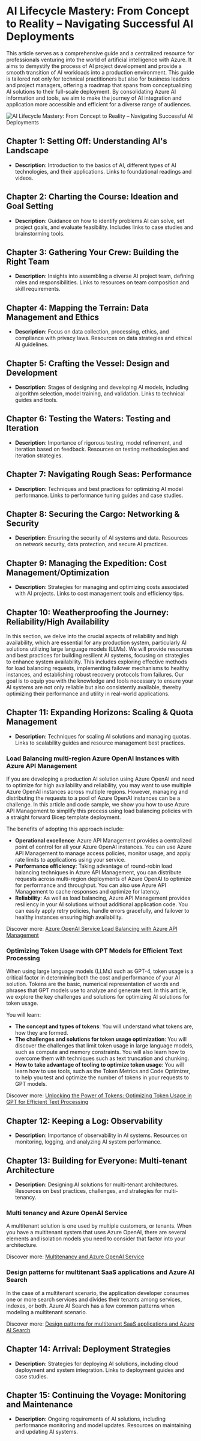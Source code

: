 # AI Lifecycle Mastery: From Concept to Reality – Navigating Successful AI Deployments

This article serves as a comprehensive guide and a centralized resource for professionals venturing into the world of artificial intelligence with Azure. It aims to demystify the process of AI project development and provide a smooth transition of AI workloads into a production environment. This guide is tailored not only for technical practitioners but also for business leaders and project managers, offering a roadmap that spans from conceptualizing AI solutions to their full-scale deployment. By consolidating Azure AI information and tools, we aim to make the journey of AI integration and application more accessible and efficient for a diverse range of audiences.

![AI Lifecycle Mastery: From Concept to Reality – Navigating Successful AI Deployments](./media/cover-op1.png)

## Chapter 1: Setting Off: Understanding AI's Landscape

- **Description**: Introduction to the basics of AI, different types of AI technologies, and their applications. Links to foundational readings and videos.

## Chapter 2: Charting the Course: Ideation and Goal Setting

- **Description**: Guidance on how to identify problems AI can solve, set project goals, and evaluate feasibility. Includes links to case studies and brainstorming tools.

## Chapter 3: Gathering Your Crew: Building the Right Team

- **Description**: Insights into assembling a diverse AI project team, defining roles and responsibilities. Links to resources on team composition and skill requirements.

## Chapter 4: Mapping the Terrain: Data Management and Ethics

- **Description**: Focus on data collection, processing, ethics, and compliance with privacy laws. Resources on data strategies and ethical AI guidelines.

## Chapter 5: Crafting the Vessel: Design and Development

- **Description**: Stages of designing and developing AI models, including algorithm selection, model training, and validation. Links to technical guides and tools.

## Chapter 6: Testing the Waters: Testing and Iteration

- **Description**: Importance of rigorous testing, model refinement, and iteration based on feedback. Resources on testing methodologies and iteration strategies.

## Chapter 7: Navigating Rough Seas: Performance

- **Description**: Techniques and best practices for optimizing AI model performance. Links to performance tuning guides and case studies.

## Chapter 8: Securing the Cargo: Networking & Security

- **Description**: Ensuring the security of AI systems and data. Resources on network security, data protection, and secure AI practices.

## Chapter 9: Managing the Expedition: Cost Management/Optimization

- **Description**: Strategies for managing and optimizing costs associated with AI projects. Links to cost management tools and efficiency tips.

## Chapter 10: Weatherproofing the Journey: Reliability/High Availability

In this section, we delve into the crucial aspects of reliability and high availability, which are essential for any production system, particularly AI solutions utilizing large language models (LLMs). We will provide resources and best practices for building resilient AI systems, focusing on strategies to enhance system availability. This includes exploring effective methods for load balancing requests, implementing failover mechanisms to healthy instances, and establishing robust recovery protocols from failures. Our goal is to equip you with the knowledge and tools necessary to ensure your AI systems are not only reliable but also consistently available, thereby optimizing their performance and utility in real-world applications.

## Chapter 11: Expanding Horizons: Scaling & Quota Management

- **Description**: Techniques for scaling AI solutions and managing quotas. Links to scalability guides and resource management best practices.

### Load Balancing multi-region Azure OpenAI Instances with Azure API Management


If you are developing a production AI solution using Azure OpenAI and need to optimize for high availability and reliability, you may want to use multiple Azure OpenAI instances across multiple regions. However, managing and distributing the requests to a pool of Azure OpenAI instances can be a challenge. In this article and code sample, we show you how to use Azure API Management to simplify this process using load balancing policies with a straight forward Bicep template deployment.

The benefits of adopting this approach include:

- **Operational excellence**: Azure API Management provides a centralized point of control for all your Azure OpenAI instances. You can use Azure API Management to manage access policies, monitor usage, and apply rate limits to applications using your service.
- **Performance efficiency**: Taking advantage of round-robin load balancing techniques in Azure API Management, you can distribute requests across multi-region deployments of Azure OpenAI to optimize for performance and throughput. You can also use Azure API Management to cache responses and optimize for latency.
- **Reliability**: As well as load balancing, Azure API Management provides resiliency in your AI solutions without additional application code. You can easily apply retry policies, handle errors gracefully, and failover to healthy instances ensuring high availability.

Discover more: [Azure OpenAI Service Load Balancing with Azure API Management](https://learn.microsoft.com/en-gb/samples/azure-samples/azure-openai-apim-load-balancing/azure-openai-service-load-balancing-with-azure-api-management/)

### Optimizing Token Usage with GPT Models for Efficient Text Processing

When using large language models (LLMs) such as GPT-4, token usage is a critical factor in determining both the cost and performance of your AI solution. Tokens are the basic, numerical representation of words and phrases that GPT models use to analyze and generate text. In this article, we explore the key challenges and solutions for optimizing AI solutions for token usage.

You will learn:

- **The concept and types of tokens**: You will understand what tokens are, how they are formed.
- **The challenges and solutions for token usage optimization**: You will discover the challenges that limit token usage in large language models, such as compute and memory constraints. You will also learn how to overcome them with techniques such as text truncation and chunking.
- **How to take advantage of tooling to optimize token usage**: You will learn how to use tools, such as the Token Metrics and Code Optimizer, to help you test and optimize the number of tokens in your requests to GPT models.

Discover more: [Unlocking the Power of Tokens: Optimizing Token Usage in GPT for Efficient Text Processing](https://techcommunity.microsoft.com/t5/healthcare-and-life-sciences/unlocking-the-power-of-tokens-optimizing-token-usage-in-gpt-for/ba-p/3826665)

## Chapter 12: Keeping a Log: Observability

- **Description**: Importance of observability in AI systems. Resources on monitoring, logging, and analyzing AI system performance.

## Chapter 13: Building for Everyone: Multi-tenant Architecture

- **Description**: Designing AI solutions for multi-tenant architectures. Resources on best practices, challenges, and strategies for multi-tenancy.

### Multi tenancy and Azure OpenAI Service

A multitenant solution is one used by multiple customers, or tenants. When you have a multitenant system that uses Azure OpenAI, there are several elements and isolation models you need to consider that factor into your architecture.

Discover more: [Multitenancy and Azure OpenAI Service](https://learn.microsoft.com/azure/architecture/guide/multitenant/service/openai)


### Design patterns for multitenant SaaS applications and Azure AI Search

In the case of a multitenant scenario, the application developer consumes one or more search services and divides their tenants among services, indexes, or both. Azure AI Search has a few common patterns when modeling a multitenant scenario.

Discover more: [Design patterns for multitenant SaaS applications and Azure AI Search](https://learn.microsoft.com/azure/search/search-modeling-multitenant-saas-applications)

## Chapter 14: Arrival: Deployment Strategies

- **Description**: Strategies for deploying AI solutions, including cloud deployment and system integration. Links to deployment guides and case studies.

## Chapter 15: Continuing the Voyage: Monitoring and Maintenance

- **Description**: Ongoing requirements of AI solutions, including performance monitoring and model updates. Resources on maintaining and updating AI systems.

